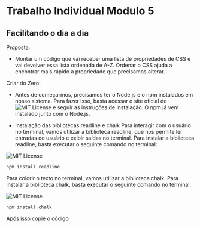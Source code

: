 # Trabalho Individual Modulo 5
## Facilitando o dia a dia

Proposta:
- Montar um código que vai receber uma lista de propriedades de CSS e vai devolver essa lista ordenada de A-Z. Ordenar o CSS ajuda a encontrar mais rápido a propriedade que precisamos alterar.

Criar do Zero:

- Antes de começarmos, precisamos ter o Node.js e o npm instalados em nosso sistema. Para fazer isso, basta acessar o site oficial do ![MIT License](https://img.shields.io/badge/-Node.js-green.svg)
 e seguir as instruções de instalação. O npm já vem instalado junto com o Node.js.

- Instalação das bibliotecas readline e chalk
Para interagir com o usuário no terminal, vamos utilizar a biblioteca readline, que nos permite ler entradas do usuário e exibir saídas no terminal. Para instalar a biblioteca readline, basta executar o seguinte comando no terminal:

![MIT License](https://img.shields.io/badge/-Readline-blue.svg)


```sh
npm install readline
```

Para colorir o texto no terminal, vamos utilizar a biblioteca chalk. Para instalar a biblioteca chalk, basta executar o seguinte comando no terminal:

![MIT License](https://img.shields.io/badge/-Chalk-blue.svg)
```sh
npm install chalk
```

Após isso copie o código 
